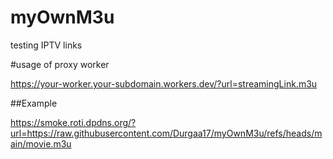 # myOwnM3u
testing IPTV links

#usage of proxy worker

https://your-worker.your-subdomain.workers.dev/?url=streamingLink.m3u

##Example

https://smoke.roti.dpdns.org/?url=https://raw.githubusercontent.com/Durgaa17/myOwnM3u/refs/heads/main/movie.m3u

